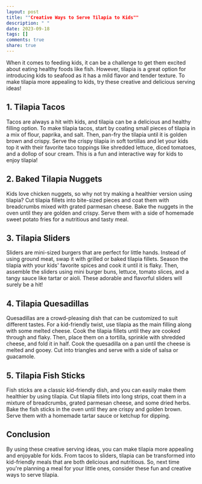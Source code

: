 ```yaml
---
layout: post
title: ""Creative Ways to Serve Tilapia to Kids""
description: " "
date: 2023-09-18
tags: []
comments: true
share: true
---
```


When it comes to feeding kids, it can be a challenge to get them excited about eating healthy foods like fish. However, tilapia is a great option for introducing kids to seafood as it has a mild flavor and tender texture. To make tilapia more appealing to kids, try these creative and delicious serving ideas!

## 1. Tilapia Tacos

Tacos are always a hit with kids, and tilapia can be a delicious and healthy filling option. To make tilapia tacos, start by coating small pieces of tilapia in a mix of flour, paprika, and salt. Then, pan-fry the tilapia until it is golden brown and crispy. Serve the crispy tilapia in soft tortillas and let your kids top it with their favorite taco toppings like shredded lettuce, diced tomatoes, and a dollop of sour cream. This is a fun and interactive way for kids to enjoy tilapia!

## 2. Baked Tilapia Nuggets

Kids love chicken nuggets, so why not try making a healthier version using tilapia? Cut tilapia fillets into bite-sized pieces and coat them with breadcrumbs mixed with grated parmesan cheese. Bake the nuggets in the oven until they are golden and crispy. Serve them with a side of homemade sweet potato fries for a nutritious and tasty meal.

## 3. Tilapia Sliders

Sliders are mini-sized burgers that are perfect for little hands. Instead of using ground meat, swap it with grilled or baked tilapia fillets. Season the tilapia with your kids' favorite spices and cook it until it is flaky. Then, assemble the sliders using mini burger buns, lettuce, tomato slices, and a tangy sauce like tartar or aioli. These adorable and flavorful sliders will surely be a hit!

## 4. Tilapia Quesadillas

Quesadillas are a crowd-pleasing dish that can be customized to suit different tastes. For a kid-friendly twist, use tilapia as the main filling along with some melted cheese. Cook the tilapia fillets until they are cooked through and flaky. Then, place them on a tortilla, sprinkle with shredded cheese, and fold it in half. Cook the quesadilla on a pan until the cheese is melted and gooey. Cut into triangles and serve with a side of salsa or guacamole.

## 5. Tilapia Fish Sticks

Fish sticks are a classic kid-friendly dish, and you can easily make them healthier by using tilapia. Cut tilapia fillets into long strips, coat them in a mixture of breadcrumbs, grated parmesan cheese, and some dried herbs. Bake the fish sticks in the oven until they are crispy and golden brown. Serve them with a homemade tartar sauce or ketchup for dipping.

## Conclusion

By using these creative serving ideas, you can make tilapia more appealing and enjoyable for kids. From tacos to sliders, tilapia can be transformed into kid-friendly meals that are both delicious and nutritious. So, next time you're planning a meal for your little ones, consider these fun and creative ways to serve tilapia.